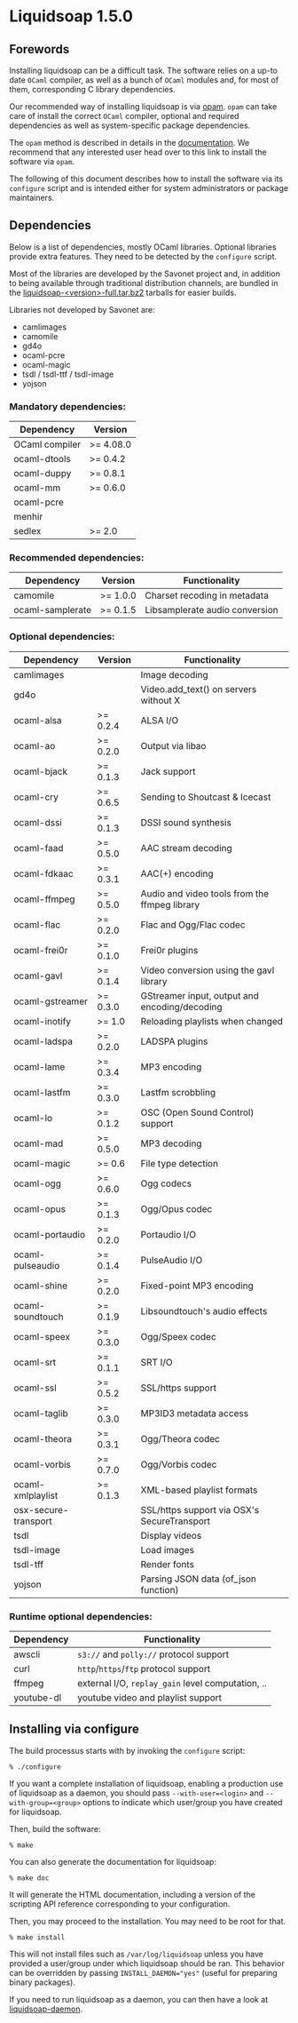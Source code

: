 # Liquidsoap 1.5.0

## Forewords

Installing liquidsoap can be a difficult task. The software relies on a up-to date
`OCaml` compiler, as well as a bunch of `OCaml` modules and, for most of them, corresponding
C library dependencies.

Our recommended way of installing liquidsoap is via [opam](http://opam.ocaml.org/). `opam` can take
care of install the correct `OCaml` compiler, optional and required dependencies as well as system-specific
package dependencies.

The `opam` method is described in details in the [documentation](doc/content/install.md).
We recommend that any interested user head over to this link to install the software via `opam`.

The following of this document describes how to install the software via its `configure` script and is
intended either for system administrators or package maintainers.

## Dependencies

Below is a list of dependencies, mostly OCaml libraries. Optional libraries
provide extra features. They need to be detected by the `configure` script.

Most of the libraries are developed by the Savonet project and, in addition to
being available through traditional distribution channels, are bundled in the
[liquidsoap-&lt;version&gt;-full.tar.bz2](https://github.com/savonet/liquidsoap/releases)
tarballs for easier builds.

Libraries not developed by Savonet are:

- camlimages
- camomile
- gd4o
- ocaml-pcre
- ocaml-magic
- tsdl / tsdl-ttf / tsdl-image
- yojson

### Mandatory dependencies:

| Dependency     | Version                   |
| -------------- | ------------------------- |
| OCaml compiler | >= 4.08.0     |
| ocaml-dtools   |  >= 0.4.2    |
| ocaml-duppy    |  >= 0.8.1     |
| ocaml-mm       |  >= 0.6.0        |
| ocaml-pcre     |       |
| menhir         |  |
| sedlex         |  >= 2.0    |

### Recommended dependencies:

| Dependency       | Version                    | Functionality                  |
| ---------------- | -------------------------- | ------------------------------ |
| camomile         |  >= 1.0.0   | Charset recoding in metadata   |
| ocaml-samplerate |  >= 0.1.5 | Libsamplerate audio conversion |

### Optional dependencies:

| Dependency          | Version                              | Functionality                                 |
| ------------------- | ------------------------------------ | --------------------------------------------- |
| camlimages          |            | Image decoding                                |
| gd4o                |                    | Video.add_text() on servers without X         |
| ocaml-alsa          |  >= 0.2.4                 | ALSA I/O                                      |
| ocaml-ao            |  >= 0.2.0                   | Output via libao                              |
| ocaml-bjack         |  >= 0.1.3                | Jack support                                  |
| ocaml-cry           |  >= 0.6.5                  | Sending to Shoutcast & Icecast                |
| ocaml-dssi          |  >= 0.1.3                 | DSSI sound synthesis                          |
| ocaml-faad          |  >= 0.5.0                 | AAC stream decoding                           |
| ocaml-fdkaac        |  >= 0.3.1               | AAC(+) encoding                               |
| ocaml-ffmpeg        |  >= 0.5.0        | Audio and video tools from the ffmpeg library | 
| ocaml-flac          |  >= 0.2.0                 | Flac and Ogg/Flac codec                       |
| ocaml-frei0r        |  >= 0.1.0               | Frei0r plugins                                |
| ocaml-gavl          |  >= 0.1.4                 | Video conversion using the gavl library       |
| ocaml-gstreamer     |  >= 0.3.0            | GStreamer input, output and encoding/decoding |
| ocaml-inotify       |  >= 1.0              | Reloading playlists when changed              |
| ocaml-ladspa        |  >= 0.2.0               | LADSPA plugins                                |
| ocaml-lame          |  >= 0.3.4                 | MP3 encoding                                  |
| ocaml-lastfm        |  >= 0.3.0               | Lastfm scrobbling                             |
| ocaml-lo            |  >= 0.1.2                   | OSC (Open Sound Control) support              |
| ocaml-mad           |  >= 0.5.0                  | MP3 decoding                                  |
| ocaml-magic         |  >= 0.6                | File type detection                           |
| ocaml-ogg           |  >= 0.6.0                  | Ogg codecs                                    |
| ocaml-opus          |  >= 0.1.3                 | Ogg/Opus codec                                |
| ocaml-portaudio     |  >= 0.2.0            | Portaudio I/O                                 |
| ocaml-pulseaudio    |  >= 0.1.4           | PulseAudio I/O                                |
| ocaml-shine         |  >= 0.2.0                | Fixed-point MP3 encoding                      |
| ocaml-soundtouch    |  >= 0.1.9           | Libsoundtouch's audio effects                 |
| ocaml-speex         |  >= 0.3.0                | Ogg/Speex codec                               |
| ocaml-srt           |  >= 0.1.1                  | SRT I/O                                       |
| ocaml-ssl           |  >= 0.5.2                  | SSL/https support                             |
| ocaml-taglib        |  >= 0.3.0               | MP3ID3 metadata access                        |
| ocaml-theora        |  >= 0.3.1               | Ogg/Theora codec                              |
| ocaml-vorbis        |  >= 0.7.0               | Ogg/Vorbis codec                              |
| ocaml-xmlplaylist   |  >= 0.1.3          | XML-based playlist formats                    |
| osx-secure-transport|  | SSL/https support via OSX's SecureTransport   |
| tsdl                |                  | Display videos                                |
| tsdl-image          |            | Load images                                   |
| tsdl-tff            |              | Render fonts                                  |
| yojson              |                | Parsing JSON data (of_json function)          |

### Runtime optional dependencies:

| Dependency          | Functionality                                     |
| ------------------- | ------------------------------------------------- |
| awscli              | `s3://` and `polly://` protocol support           |
| curl                | `http`/`https`/`ftp` protocol support             |
| ffmpeg              | external I/O, `replay_gain` level computation, .. |
| youtube-dl          | youtube video and playlist support                |

    
## Installing via configure

The build processus starts with by invoking the `configure` script:

```
% ./configure
```

If you want a complete installation of liquidsoap, enabling a production use of
liquidsoap as a daemon, you should pass `--with-user=<login>` and
`--with-group=<group>` options to indicate which user/group you have created for
liquidsoap.

Then, build the software:

```
% make
```

You can also generate the documentation for liquidsoap:

```
% make doc
```

It will generate the HTML documentation, including a version of the scripting
API reference corresponding to your configuration.

Then, you may proceed to the installation. You may need to be root for that.

```
% make install
```

This will not install files such as `/var/log/liquidsoap` unless you have provided
a user/group under which liquidsoap should be ran. This behavior can be
overridden by passing `INSTALL_DAEMON="yes"` (useful for preparing binary
packages).


If you need to run liquidsoap as a daemon, you can then have a look at
[liquidsoap-daemon](https://github.com/savonet/liquidsoap-daemon).
